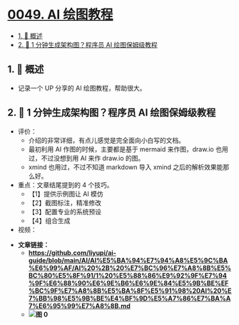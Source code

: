 # [0049. AI 绘图教程](https://github.com/tnotesjs/TNotes.notes/tree/main/notes/0049.%20AI%20%E7%BB%98%E5%9B%BE%E6%95%99%E7%A8%8B)

<!-- region:toc -->

- [1. 📝 概述](#1--概述)
- [2. 🔗 1 分钟生成架构图？程序员 AI 绘图保姆级教程](#2--1-分钟生成架构图程序员-ai-绘图保姆级教程)

<!-- endregion:toc -->

## 1. 📝 概述

- 记录一个 UP 分享的 AI 绘图教程，帮助很大。

## 2. 🔗 1 分钟生成架构图？程序员 AI 绘图保姆级教程

- 评价：
  - 介绍的非常详细，有点儿感觉是完全面向小白写的文档。
  - 最初利用 AI 作图的时候，主要都是基于 mermaid 来作图，draw.io 也用过，不过没想到用 AI 来作 draw.io 的图。
  - xmind 也用过，不过不知道 markdown 导入 xmind 之后的解析效果能那么好。
- 重点：文章结尾提到的 4 个技巧。
  - 【1】提供示例图让 AI 模仿
  - 【2】截图标注，精准修改
  - 【3】配置专业的系统预设
  - 【4】组合生成
- 视频：

<B id="BV1DP7JzAE7k" />

- 文章链接：
  - https://github.com/liyupi/ai-guide/blob/main/AI/AI%E5%BA%94%E7%94%A8%E5%9C%BA%E6%99%AF/AI%20%2B%20%E7%BC%96%E7%A8%8B%E5%BC%80%E5%8F%91/1%20%E5%88%86%E9%92%9F%E7%94%9F%E6%88%90%E6%9E%B6%E6%9E%84%E5%9B%BE%EF%BC%9F%E7%A8%8B%E5%BA%8F%E5%91%98%20AI%20%E7%BB%98%E5%9B%BE%E4%BF%9D%E5%A7%86%E7%BA%A7%E6%95%99%E7%A8%8B.md
  - ![图 0](https://cdn.jsdelivr.net/gh/tnotesjs/imgs@main/2025-05-30-21-50-25.png)
